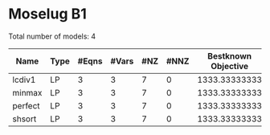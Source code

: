 #  Moselug  B1

Total number of models:   4

| Name    | Type | #Eqns | #Vars | #NZ | #NNZ | Bestknown Objective |
|---------|------|-------|-------|-----|------|---------------------|
| lcdiv1  | LP   | 3     | 3     | 7   | 0    | 1333.33333333       |
| minmax  | LP   | 3     | 3     | 7   | 0    | 1333.33333333       |
| perfect | LP   | 3     | 3     | 7   | 0    | 1333.33333333       |
| shsort  | LP   | 3     | 3     | 7   | 0    | 1333.33333333       |